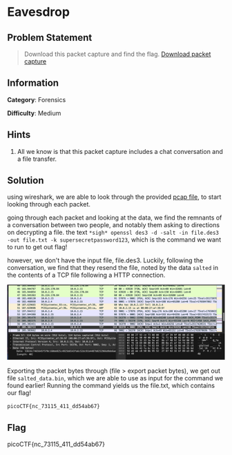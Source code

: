 # Eavesdrop

## Problem Statement

> Download this packet capture and find the flag.
[Download packet capture](./capture.flag.pcap)

## Information

**Category**: Forensics

**Difficulty**: Medium

## Hints

1. All we know is that this packet capture includes a chat conversation and a file transfer.

## Solution

using wireshark, we are able to look through the provided [pcap file](./capture.flag.pcap), to start looking through each packet. 

going through each packet and looking at the data, we find the remnants of a conversation between two people, and notably them asking to directions on decrypting a file. the text `*sigh* openssl des3 -d -salt -in file.des3 -out file.txt -k supersecretpassword123`, which is the command we want to run to get out flag! 

however, we don't have the input file, file.des3. Luckily, following the conversation, we find that they resend the file, noted by the data `salted` in the contents of a TCP file following a HTTP connection. 

![wireshark salted packet](./salted.png)

Exporting the packet bytes through (file > export packet bytes), we get out file `salted_data.bin`, which we are able to use as input for the command we found earlier! Running the command yields us the file.txt, which contains our flag!
```
picoCTF{nc_73115_411_dd54ab67}
```

## Flag

picoCTF{nc_73115_411_dd54ab67}

